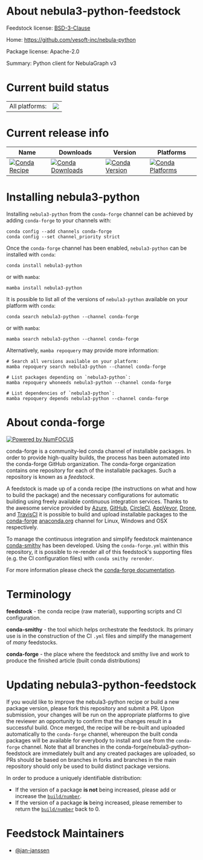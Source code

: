 About nebula3-python-feedstock
==============================

Feedstock license: [BSD-3-Clause](https://github.com/conda-forge/nebula3-python-feedstock/blob/main/LICENSE.txt)

Home: https://github.com/vesoft-inc/nebula-python

Package license: Apache-2.0

Summary: Python client for NebulaGraph v3

Current build status
====================


<table><tr><td>All platforms:</td>
    <td>
      <a href="https://dev.azure.com/conda-forge/feedstock-builds/_build/latest?definitionId=23742&branchName=main">
        <img src="https://dev.azure.com/conda-forge/feedstock-builds/_apis/build/status/nebula3-python-feedstock?branchName=main">
      </a>
    </td>
  </tr>
</table>

Current release info
====================

| Name | Downloads | Version | Platforms |
| --- | --- | --- | --- |
| [![Conda Recipe](https://img.shields.io/badge/recipe-nebula3--python-green.svg)](https://anaconda.org/conda-forge/nebula3-python) | [![Conda Downloads](https://img.shields.io/conda/dn/conda-forge/nebula3-python.svg)](https://anaconda.org/conda-forge/nebula3-python) | [![Conda Version](https://img.shields.io/conda/vn/conda-forge/nebula3-python.svg)](https://anaconda.org/conda-forge/nebula3-python) | [![Conda Platforms](https://img.shields.io/conda/pn/conda-forge/nebula3-python.svg)](https://anaconda.org/conda-forge/nebula3-python) |

Installing nebula3-python
=========================

Installing `nebula3-python` from the `conda-forge` channel can be achieved by adding `conda-forge` to your channels with:

```
conda config --add channels conda-forge
conda config --set channel_priority strict
```

Once the `conda-forge` channel has been enabled, `nebula3-python` can be installed with `conda`:

```
conda install nebula3-python
```

or with `mamba`:

```
mamba install nebula3-python
```

It is possible to list all of the versions of `nebula3-python` available on your platform with `conda`:

```
conda search nebula3-python --channel conda-forge
```

or with `mamba`:

```
mamba search nebula3-python --channel conda-forge
```

Alternatively, `mamba repoquery` may provide more information:

```
# Search all versions available on your platform:
mamba repoquery search nebula3-python --channel conda-forge

# List packages depending on `nebula3-python`:
mamba repoquery whoneeds nebula3-python --channel conda-forge

# List dependencies of `nebula3-python`:
mamba repoquery depends nebula3-python --channel conda-forge
```


About conda-forge
=================

[![Powered by
NumFOCUS](https://img.shields.io/badge/powered%20by-NumFOCUS-orange.svg?style=flat&colorA=E1523D&colorB=007D8A)](https://numfocus.org)

conda-forge is a community-led conda channel of installable packages.
In order to provide high-quality builds, the process has been automated into the
conda-forge GitHub organization. The conda-forge organization contains one repository
for each of the installable packages. Such a repository is known as a *feedstock*.

A feedstock is made up of a conda recipe (the instructions on what and how to build
the package) and the necessary configurations for automatic building using freely
available continuous integration services. Thanks to the awesome service provided by
[Azure](https://azure.microsoft.com/en-us/services/devops/), [GitHub](https://github.com/),
[CircleCI](https://circleci.com/), [AppVeyor](https://www.appveyor.com/),
[Drone](https://cloud.drone.io/welcome), and [TravisCI](https://travis-ci.com/)
it is possible to build and upload installable packages to the
[conda-forge](https://anaconda.org/conda-forge) [anaconda.org](https://anaconda.org/)
channel for Linux, Windows and OSX respectively.

To manage the continuous integration and simplify feedstock maintenance
[conda-smithy](https://github.com/conda-forge/conda-smithy) has been developed.
Using the ``conda-forge.yml`` within this repository, it is possible to re-render all of
this feedstock's supporting files (e.g. the CI configuration files) with ``conda smithy rerender``.

For more information please check the [conda-forge documentation](https://conda-forge.org/docs/).

Terminology
===========

**feedstock** - the conda recipe (raw material), supporting scripts and CI configuration.

**conda-smithy** - the tool which helps orchestrate the feedstock.
                   Its primary use is in the construction of the CI ``.yml`` files
                   and simplify the management of *many* feedstocks.

**conda-forge** - the place where the feedstock and smithy live and work to
                  produce the finished article (built conda distributions)


Updating nebula3-python-feedstock
=================================

If you would like to improve the nebula3-python recipe or build a new
package version, please fork this repository and submit a PR. Upon submission,
your changes will be run on the appropriate platforms to give the reviewer an
opportunity to confirm that the changes result in a successful build. Once
merged, the recipe will be re-built and uploaded automatically to the
`conda-forge` channel, whereupon the built conda packages will be available for
everybody to install and use from the `conda-forge` channel.
Note that all branches in the conda-forge/nebula3-python-feedstock are
immediately built and any created packages are uploaded, so PRs should be based
on branches in forks and branches in the main repository should only be used to
build distinct package versions.

In order to produce a uniquely identifiable distribution:
 * If the version of a package **is not** being increased, please add or increase
   the [``build/number``](https://docs.conda.io/projects/conda-build/en/latest/resources/define-metadata.html#build-number-and-string).
 * If the version of a package **is** being increased, please remember to return
   the [``build/number``](https://docs.conda.io/projects/conda-build/en/latest/resources/define-metadata.html#build-number-and-string)
   back to 0.

Feedstock Maintainers
=====================

* [@jan-janssen](https://github.com/jan-janssen/)

